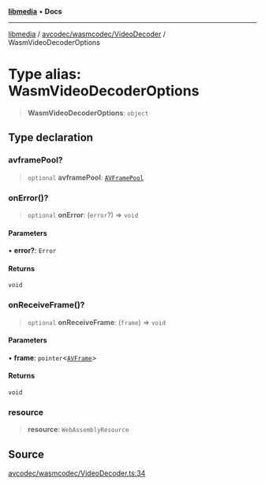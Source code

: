 [**libmedia**](../../../../README.md) • **Docs**

***

[libmedia](../../../../README.md) / [avcodec/wasmcodec/VideoDecoder](../README.md) / WasmVideoDecoderOptions

# Type alias: WasmVideoDecoderOptions

> **WasmVideoDecoderOptions**: `object`

## Type declaration

### avframePool?

> `optional` **avframePool**: [`AVFramePool`](../../../../avutil/struct/avframe/interfaces/AVFramePool.md)

### onError()?

> `optional` **onError**: (`error`?) => `void`

#### Parameters

• **error?**: `Error`

#### Returns

`void`

### onReceiveFrame()?

> `optional` **onReceiveFrame**: (`frame`) => `void`

#### Parameters

• **frame**: `pointer`\<[`AVFrame`](../../../../avutil/struct/avframe/classes/AVFrame.md)\>

#### Returns

`void`

### resource

> **resource**: `WebAssemblyResource`

## Source

[avcodec/wasmcodec/VideoDecoder.ts:34](https://github.com/zhaohappy/libmedia/blob/acbbf6bd75e6ee4c968b9f441fe28c40f42f350d/src/avcodec/wasmcodec/VideoDecoder.ts#L34)
